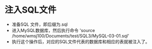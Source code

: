 # 注入SQL文件

- 准备SQL 文件，即后缀为.sql
- 进入MySQL数据库，然后执行命令
	'source /home/wmsj100/Documents/test/SQL3/MySQL-03-01.sql'
- 执行这个操作后，对应的SQL文件代表的数据库和相应的表就被注入了。
